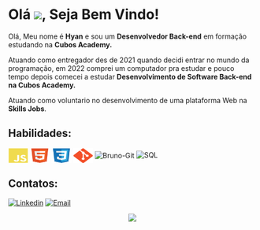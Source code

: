 <h1 align= "left"> Olá <img src="https://raw.githubusercontent.com/kaueMarques/kaueMarques/master/hi.gif" width="30px">, Seja Bem Vindo! </h1>

Olá, Meu nome é **Hyan** e sou um **Desenvolvedor Back-end** em formação estudando na **Cubos Academy.**

Atuando como entregador des de 2021 quando decidi entrar no mundo da programação, em 2022 comprei um computador pra estudar e pouco tempo depois 
comecei a estudar **Desenvolvimento de Software Back-end na Cubos Academy.**

Atuando como voluntario no desenvolvimento de uma plataforma Web na **Skills Jobs**.

## Habilidades:
<img align="center" alt="Bruno-Js" height="30" width="40" src="https://raw.githubusercontent.com/devicons/devicon/master/icons/javascript/javascript-plain.svg"> <img align="center" alt="Bruno-HTML" height="30" width="40" src="https://raw.githubusercontent.com/devicons/devicon/master/icons/html5/html5-original.svg">
  <img align="center" alt="Bruno-CSS" height="30" width="40" src="https://raw.githubusercontent.com/devicons/devicon/master/icons/css3/css3-original.svg"> <img align="center" alt="Bruno-Git" height="30" width="40" src="https://raw.githubusercontent.com/devicons/devicon/master/icons/git/git-original.svg"> <img align="center" alt="Bruno-Git" height="30" width="40" src="https://cdn.jsdelivr.net/gh/devicons/devicon/icons/nodejs/nodejs-plain-wordmark.svg" /> ![SQL](https://img.shields.io/badge/PostgreSQL-316192?style=for-the-badge&logo=postgresql&logoColor=white)

## Contatos:
[![Linkedin](https://img.shields.io/badge/LinkedIn-0077B5?style=for-the-badge&logo=linkedin&logoColor=white)](https://www.linkedin.com/in/hyan-figueiredo-4a7046178/)
[![Email](https://img.shields.io/badge/Gmail-D14836?style=for-the-badge&logo=gmail&logoColor=white)](mailto:hyansantana10@gmail.com)

<div align="center">
  <a href="https://github.com/HSfigueiredo">
  <img height="180em" src="https://github-readme-stats.vercel.app/api/top-langs/?username=HSfigueiredo&layout=compact&langs_count=7&theme=chartreuse-dark"/>
</div><br>
